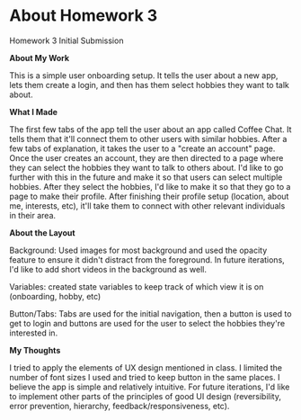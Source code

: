 # About Homework 3
Homework 3 Initial Submission

**About My Work**

This is a simple user onboarding setup. It tells the user about a new app, lets them create a login, and then has them select hobbies they want to talk about. 

**What I Made**

The first few tabs of the app tell the user about an app called Coffee Chat. It tells them that it'll connect them to other users with similar hobbies. After a few tabs of explanation, it takes the user to a "create an account" page. Once the user creates an account, they are then directed to a page where they can select the hobbies they want to talk to others about. I'd like to go further with this in the future and make it so that users can select multiple hobbies. After they select the hobbies, I'd like to make it so that they go to a page to make their profile. After finishing their profile setup (location, about me, interests, etc), it'll take them to connect with other relevant individuals in their area. 

**About the Layout**

Background: Used images for most background and used the opacity feature to ensure it didn't distract from the foreground. In future iterations, I'd like to add short videos in the background as well.

Variables: created state variables to keep track of which view it is on (onboarding, hobby, etc)

Button/Tabs: Tabs are used for the initial navigation, then a button is used to get to login and buttons are used for the user to select the hobbies they're interested in. 


**My Thoughts**

I tried to apply the elements of UX design mentioned in class. I limited the number of font sizes I used and tried to keep button in the same places. I believe the app is simple and relatively intuitive. For future iterations, I'd like to implement other parts of the principles of good UI design (reversibility, error prevention, hierarchy, feedback/responsiveness, etc). 
